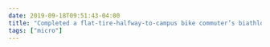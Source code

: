 ```yaml
---
date: 2019-09-18T09:51:43-04:00
title: "Completed a flat-tire-halfway-to-campus bike commuter’s biathlon today."
tags: ["micro"]
---
```

